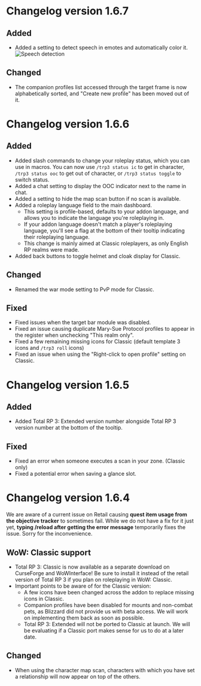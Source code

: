 # Changelog version 1.6.7

## Added

- Added a setting to detect speech in emotes and automatically color it.
![Speech detection](https://i.imgur.com/qpw46yg.png)

## Changed

- The companion profiles list accessed through the target frame is now alphabetically sorted, and "Create new profile" has been moved out of it.

# Changelog version 1.6.6

## Added

- Added slash commands to change your roleplay status, which you can use in macros. You can now use `/trp3 status ic` to get in character, `/trp3 status ooc` to get out of character, or `/trp3 status toggle` to switch status.
- Added a chat setting to display the OOC indicator next to the name in chat.
- Added a setting to hide the map scan button if no scan is available.
- Added a roleplay language field to the main dashboard.
  - This setting is profile-based, defaults to your addon language, and allows you to indicate the language you're roleplaying in.
  - If your addon language doesn't match a player's roleplaying language, you'll see a flag at the bottom of their tooltip indicating their roleplaying language.
  - This change is mainly aimed at Classic roleplayers, as only English RP realms were made.
- Added back buttons to toggle helmet and cloak display for Classic.

## Changed

- Renamed the war mode setting to PvP mode for Classic.

## Fixed

- Fixed issues when the target bar module was disabled.
- Fixed an issue causing duplicate Mary-Sue Protocol profiles to appear in the register when unchecking "This realm only".
- Fixed a few remaining missing icons for Classic (default template 3 icons and `/trp3 roll` icons)
- Fixed an issue when using the "Right-click to open profile" setting on Classic.

# Changelog version 1.6.5

## Added

- Added Total RP 3: Extended version number alongside Total RP 3 version number at the bottom of the tooltip.

## Fixed

- Fixed an error when someone executes a scan in your zone. (Classic only)
- Fixed a potential error when saving a glance slot.

# Changelog version 1.6.4

We are aware of a current issue on Retail causing **quest item usage from the objective tracker** to sometimes fail. While we do not have a fix for it just yet, **typing /reload after getting the error message** temporarily fixes the issue. Sorry for the inconvenience.

## WoW: Classic support

- Total RP 3: Classic is now available as a separate download on CurseForge and WoWInterface! Be sure to install it instead of the retail version of Total RP 3 if you plan on roleplaying in WoW: Classic.
- Important points to be aware of for the Classic version:
  - A few icons have been changed across the addon to replace missing icons in Classic.
  - Companion profiles have been disabled for mounts and non-combat pets, as Blizzard did not provide us with beta access. We will work on implementing them back as soon as possible.
  - Total RP 3: Extended will not be ported to Classic at launch. We will be evaluating if a Classic port makes sense for us to do at a later date.

## Changed

- When using the character map scan, characters with which you have set a relationship will now appear on top of the others.